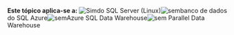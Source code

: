 <Token>**Este tópico aplica-se a:** ![Sim](media/yes.png)do SQL Server (Linux)![sem](media/no.png)banco de dados do SQL Azure![sem](media/no.png)Azure SQL Data Warehouse![sem](media/no.png) Parallel Data Warehouse </Token>